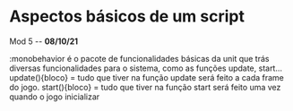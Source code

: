 # Aspectos básicos de um script

Mod 5 -- **08/10/21**

:monobehavior é o pacote de funcionalidades básicas da unit que trás diversas funcionalidades para o sistema, como as funções update, start... update(){bloco} =  tudo que tiver na função update será feito a cada frame do jogo. start(){bloco} = tudo que tiver na função start será feito uma vez quando o jogo inicializar
